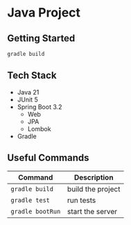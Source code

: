# Java Project

## Getting Started

```bash [Run]
gradle build
```

## Tech Stack
- Java 21
- JUnit 5
- Spring Boot 3.2
    - Web
    - JPA
    - Lombok
- Gradle

## Useful Commands

| Command          | Description       |
| ---------------- | ----------------- |
| `gradle build`   | build the project |
| `gradle test`    |  run tests        |
| `gradle bootRun` | start the server  |

